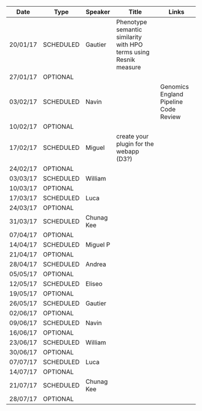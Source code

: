 | Date     | Type      | Speaker   | Title                                                         | Links                               |
|----------|-----------|-----------|---------------------------------------------------------------|-------------------------------------|
| 20/01/17 | SCHEDULED | Gautier | Phenotype semantic similarity with HPO terms using Resnik measure |
| 27/01/17 | OPTIONAL  |||
| 03/02/17 | SCHEDULED | Navin || Genomics England Pipeline Code Review |
| 10/02/17 | OPTIONAL  |||
| 17/02/17 | SCHEDULED | Miguel | create your plugin for the webapp (D3?) |
| 24/02/17 | OPTIONAL  |||
| 03/03/17 | SCHEDULED | William ||
| 10/03/17 | OPTIONAL  |||
| 17/03/17 | SCHEDULED | Luca ||
| 24/03/17 | OPTIONAL  |||
| 31/03/17 | SCHEDULED | Chunag Kee ||
| 07/04/17 | OPTIONAL  |||
| 14/04/17 | SCHEDULED | Miguel P ||
| 21/04/17 | OPTIONAL  |||
| 28/04/17 | SCHEDULED | Andrea ||
| 05/05/17 | OPTIONAL  |||
| 12/05/17 | SCHEDULED | Eliseo ||
| 19/05/17 | OPTIONAL  |||
| 26/05/17 | SCHEDULED | Gautier ||
| 02/06/17 | OPTIONAL  |||
| 09/06/17 | SCHEDULED | Navin ||
| 16/06/17 | OPTIONAL  |||
| 23/06/17 | SCHEDULED | William ||
| 30/06/17 | OPTIONAL  |||
| 07/07/17 | SCHEDULED | Luca ||
| 14/07/17 | OPTIONAL  |||
| 21/07/17 | SCHEDULED | Chunag Kee ||
| 28/07/17 | OPTIONAL  |||
